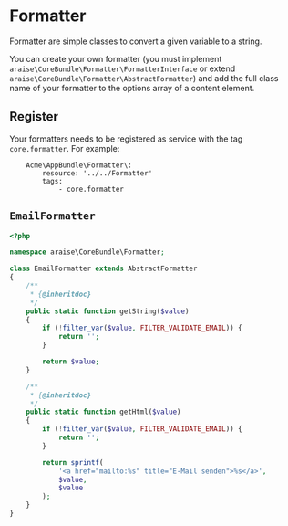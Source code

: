 # Formatter

Formatter are simple classes to convert a given variable to a string. 

You can create your own formatter (you must implement `araise\CoreBundle\Formatter\FormatterInterface` or extend `araise\CoreBundle\Formatter\AbstractFormatter`) and add the full class name of your formatter to the options array of a content element.

## Register

Your formatters needs to be registered as service with the tag `core.formatter`. For example:

```
    Acme\AppBundle\Formatter\:
        resource: '../../Formatter'
        tags:
            - core.formatter
```

## `EmailFormatter`

```php
<?php

namespace araise\CoreBundle\Formatter;

class EmailFormatter extends AbstractFormatter
{
    /**
     * {@inheritdoc}
     */
    public static function getString($value)
    {
        if (!filter_var($value, FILTER_VALIDATE_EMAIL)) {
            return '';
        }

        return $value;
    }

    /**
     * {@inheritdoc}
     */
    public static function getHtml($value)
    {
        if (!filter_var($value, FILTER_VALIDATE_EMAIL)) {
            return '';
        }

        return sprintf(
            '<a href="mailto:%s" title="E-Mail senden">%s</a>',
            $value,
            $value
        );
    }
}
```
